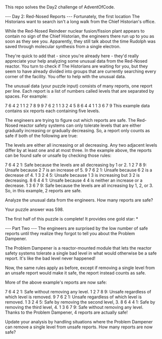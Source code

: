 This repo solves the Day2 challenge of AdventOfCode.

--- Day 2: Red-Nosed Reports --- Fortunately, the first location The Historians want to search isn't a long walk from the Chief Historian's office.

While the Red-Nosed Reindeer nuclear fusion/fission plant appears to contain no sign of the Chief Historian, the engineers there run up to you as soon as they see you. Apparently, they still talk about the time Rudolph was saved through molecular synthesis from a single electron.

They're quick to add that - since you're already here - they'd really appreciate your help analyzing some unusual data from the Red-Nosed reactor. You turn to check if The Historians are waiting for you, but they seem to have already divided into groups that are currently searching every corner of the facility. You offer to help with the unusual data.

The unusual data (your puzzle input) consists of many reports, one report per line. Each report is a list of numbers called levels that are separated by spaces. For example:

7 6 4 2 1 1 2 7 8 9 9 7 6 2 1 1 3 2 4 5 8 6 4 4 1 1 3 6 7 9 This example data contains six reports each containing five levels.

The engineers are trying to figure out which reports are safe. The Red-Nosed reactor safety systems can only tolerate levels that are either gradually increasing or gradually decreasing. So, a report only counts as safe if both of the following are true:

The levels are either all increasing or all decreasing. Any two adjacent levels differ by at least one and at most three. In the example above, the reports can be found safe or unsafe by checking those rules:

7 6 4 2 1: Safe because the levels are all decreasing by 1 or 2. 1 2 7 8 9: Unsafe because 2 7 is an increase of 5. 9 7 6 2 1: Unsafe because 6 2 is a decrease of 4. 1 3 2 4 5: Unsafe because 1 3 is increasing but 3 2 is decreasing. 8 6 4 4 1: Unsafe because 4 4 is neither an increase or a decrease. 1 3 6 7 9: Safe because the levels are all increasing by 1, 2, or 3. So, in this example, 2 reports are safe.

Analyze the unusual data from the engineers. How many reports are safe?

Your puzzle answer was 598.

The first half of this puzzle is complete! It provides one gold star: *

--- Part Two --- The engineers are surprised by the low number of safe reports until they realize they forgot to tell you about the Problem Dampener.

The Problem Dampener is a reactor-mounted module that lets the reactor safety systems tolerate a single bad level in what would otherwise be a safe report. It's like the bad level never happened!

Now, the same rules apply as before, except if removing a single level from an unsafe report would make it safe, the report instead counts as safe.

More of the above example's reports are now safe:

7 6 4 2 1: Safe without removing any level. 1 2 7 8 9: Unsafe regardless of which level is removed. 9 7 6 2 1: Unsafe regardless of which level is removed. 1 3 2 4 5: Safe by removing the second level, 3. 8 6 4 4 1: Safe by removing the third level, 4. 1 3 6 7 9: Safe without removing any level. Thanks to the Problem Dampener, 4 reports are actually safe!

Update your analysis by handling situations where the Problem Dampener can remove a single level from unsafe reports. How many reports are now safe?
